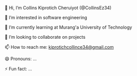 👋 Hi, I’m Collins Kiprotich Cheruiyot (@CollinsEz34)

👀 I’m interested in software engineering

🌱 I’m currently learning at Murang'a University of Technology

💞️ I’m looking to collaborate on projects

📫 How to reach me: kiprotichcollince34@gmail.com

😄 Pronouns: ...

⚡ Fun fact: ...

<!---
CollinsEz34/CollinsEz34 is a ✨ special ✨ repository because its `README.md` (this file) appears on your GitHub profile.
You can click the Preview link to take a look at your changes.
--->

